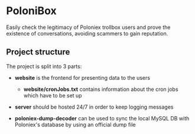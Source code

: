 # PoloniBox
Easily check the legitimacy of Poloniex trollbox users and prove the existence of conversations, avoiding scammers to gain reputation.

## Project structure
The project is split into 3 parts:

- __website__ is the frontend for presenting data to the users
    - __website/cronJobs.txt__ contains information about the cron jobs which have to be set up

- __server__ should be hosted 24/7 in order to keep logging messages

- __poloniex-dump-decoder__ can be used to sync the local MySQL DB with Poloniex's database by using an official dump file
